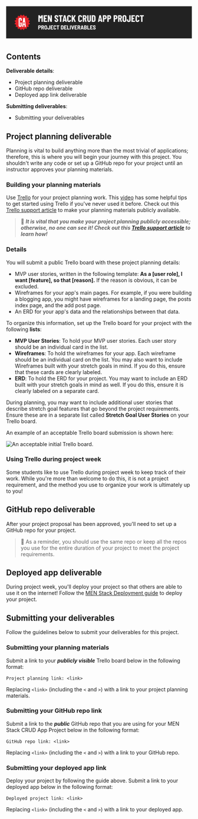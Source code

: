 # ![MEN Stack CRUD App Project - Project Deliverables](./assets/hero.png)

## Contents

**Deliverable details**:

- Project planning deliverable
- GitHub repo deliverable
- Deployed app link deliverable

**Submitting deliverables**:

- Submitting your deliverables

## Project planning deliverable

Planning is vital to build anything more than the most trivial of applications; therefore, this is where you will begin your journey with this project. You shouldn't write any code or set up a GitHub repo for your project until an instructor approves your planning materials.

### Building your planning materials

Use [Trello](https://trello.com/) for your project planning work. This [video](https://www.youtube.com/watch?v=l3F3l3psqXY) has some helpful tips to get started using Trello if you've never used it before. Check out this [Trello support article](https://support.atlassian.com/trello/docs/changing-the-visibility-of-a-board/) to make your planning materials publicly available.

> 🚨 ***It is vital that you make your project planning publicly accessible; otherwise, no one can see it! Check out this [Trello support article](https://support.atlassian.com/trello/docs/changing-the-visibility-of-a-board/) to learn how!***

### Details

You will submit a public Trello board with these project planning details:

- MVP user stories, written in the following template: **As a [user role], I want [feature], so that [reason].** If the reason is obvious, it can be excluded.
- Wireframes for your app's main pages. For example, if you were building a blogging app, you might have wireframes for a landing page, the posts index page, and the add post page.
- An ERD for your app's data and the relationships between that data.

To organize this information, set up the Trello board for your project with the following **lists**:

- **MVP User Stories**: To hold your MVP user stories. Each user story should be an individual card in the list.
- **Wireframes**: To hold the wireframes for your app. Each wireframe should be an individual card on the list. You may also want to include Wireframes built with your stretch goals in mind. If you do this, ensure that these cards are clearly labeled.
- **ERD**: To hold the ERD for your project. You may want to include an ERD built with your stretch goals in mind as well. If you do this, ensure it is clearly labeled on a separate card.

During planning, you may want to include additional user stories that describe stretch goal features that go beyond the project requirements. Ensure these are in a separate list called **Stretch Goal User Stories** on your Trello board.

An example of an acceptable Trello board submission is shown here:

![An acceptable initial Trello board.](./assets/example-trello.png)

### Using Trello during project week

Some students like to use Trello during project week to keep track of their work. While you're more than welcome to do this, it is not a project requirement, and the method you use to organize your work is ultimately up to you!

## GitHub repo deliverable

After your project proposal has been approved, you'll need to set up a GitHub repo for your project.

> 🚨 As a reminder, you should use the same repo or keep all the repos you use for the entire duration of your project to meet the project requirements.

## Deployed app deliverable

During project week, you'll deploy your project so that others are able to use it on the internet! Follow the [MEN Stack Deployment guide](https://pages.git.generalassemb.ly/modular-curriculum-all-courses/universal-resources/deployment/men-stack-deployment/) to deploy your project.

## Submitting your deliverables

Follow the guidelines below to submit your deliverables for this project.

### Submitting your planning materials

Submit a link to your ***publicly visible*** Trello board below in the following format:

```plaintext
Project planning link: <link>
```

Replacing `<link>` (including the `<` and `>`) with a link to your project planning materials.

### Submitting your GitHub repo link

Submit a link to the ***public*** GitHub repo that you are using for your MEN Stack CRUD App Project below in the following format:

```plaintext
GitHub repo link: <link>
```

Replacing `<link>` (including the `<` and `>`) with a link to your GitHub repo.

### Submitting your deployed app link

Deploy your project by following the guide above. Submit a link to your deployed app below in the following format:

```plaintext
Deployed project link: <link>
```

Replacing `<link>` (including the `<` and `>`) with a link to your deployed app.
